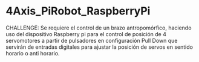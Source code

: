 # 4Axis_PiRobot_RaspberryPi
CHALLENGE: Se requiere el control de un brazo antropomórfico, haciendo uso del dispositivo Raspberry pi para el control de posición de 4 servomotores a partir de pulsadores en configuración Pull Down que servirán de entradas digitales para ajustar la posición de servos en sentido horario o anti horario.
